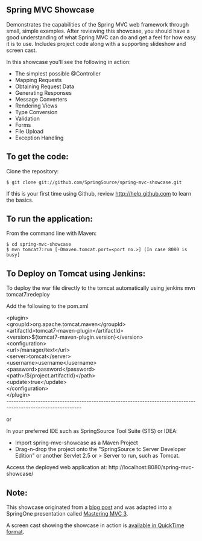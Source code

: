Spring MVC Showcase
-------------------
Demonstrates the capabilities of the Spring MVC web framework through small, simple examples.
After reviewing this showcase, you should have a good understanding of what Spring MVC can do and get a feel for how easy it is to use.
Includes project code along with a supporting slideshow and screen cast.

In this showcase you'll see the following in action:

* The simplest possible @Controller
* Mapping Requests
* Obtaining Request Data
* Generating Responses
* Message Converters
* Rendering Views
* Type Conversion
* Validation
* Forms
* File Upload
* Exception Handling

To get the code:
-------------------
Clone the repository:

    $ git clone git://github.com/SpringSource/spring-mvc-showcase.git

If this is your first time using Github, review http://help.github.com to learn the basics.

To run the application:
-------------------	
From the command line with Maven:

    $ cd spring-mvc-showcase
    $ mvn tomcat7:run [-Dmaven.tomcat.port=<port no.>] (In case 8080 is busy] 

To Deploy on Tomcat using Jenkins:
----------------------------------
To deploy the war file directly to the tomcat automatically using jenkins 
        mvn tomcat7:redeploy

<p>Add the following to the pom.xml</p>
        &ltplugin&gt<br/>
             &ltgroupId&gtorg.apache.tomcat.maven&lt/groupId&gt<br/>
            &ltartifactId&gttomcat7-maven-plugin&lt/artifactId&gt<br/>
            &ltversion&gt${tomcat7-maven-plugin.version}&lt/version&gt<br/>
            &ltconfiguration&gt<br/>
                &lturl&gt<host-ip>/manager/text&lt/url&gt<br/>
                &ltserver&gttomcat&lt/server&gt<br/>
                &ltusername&gtusername&lt/username&gt<br/>
                &ltpassword&gtpassword&lt/password&gt<br/>
                &ltpath&gt/${project.artifactId}&lt/path&gt<br/>
                &ltupdate&gttrue&lt/update&gt<br/>
            &lt/configuration&gt<br/>
       &lt/plugin&gt <br/>
-------------------------------------------------------------------------------------------------------------

or

In your preferred IDE such as SpringSource Tool Suite (STS) or IDEA:

* Import spring-mvc-showcase as a Maven Project
* Drag-n-drop the project onto the "SpringSource tc Server Developer Edition" or another Servlet 2.5 or > Server to run, such as Tomcat.

Access the deployed web application at: http://localhost:8080/spring-mvc-showcase/

Note:
-------------------

This showcase originated from a [blog post](http://blog.springsource.com/2010/07/22/spring-mvc-3-showcase/) and was adapted into a SpringOne presentation called [Mastering MVC 3](http://www.infoq.com/presentations/Mastering-Spring-MVC-3).

A screen cast showing the showcase in action is [available in QuickTime format](http://s3.springsource.org/MVC/mvc-showcase-screencast.mov).
